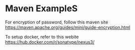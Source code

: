 # Maven ExampleS

For encryption of password, follow this maven site https://maven.apache.org/guides/mini/guide-encryption.html

To setup docker, refer to this webite https://hub.docker.com/r/sonatype/nexus3/

